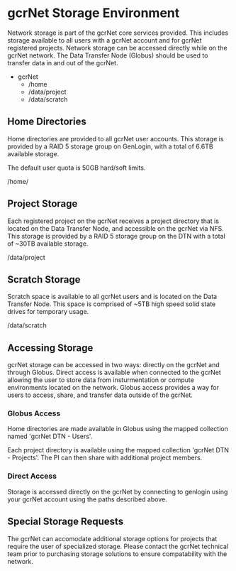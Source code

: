 # gcrNet Storage Environment

Network storage is part of the gcrNet core services provided. This includes storage available to all users with a gcrNet account and for gcrNet registered projects. Network storage can be accessed directly while on the gcrNet network. The Data Transfer Node (Globus) should be used to transfer data in and out of the gcrNet.

- gcrNet
  - /home
  - /data/project
  - /data/scratch

## Home Directories

Home directories are provided to all gcrNet user accounts. This storage is provided by a RAID 5 storage group on GenLogin, with a total of 6.6TB available storage.

The default user quota is 50GB hard/soft limits.

/home/<username>

## Project Storage

Each registered project on the gcrNet receives a project directory that is located on the Data Transfer Node, and accessible on the gcrNet via NFS. This storage is provided by a RAID 5 storage group on the DTN with a total of ~30TB available storage.

/data/project

## Scratch Storage

Scratch space is available to all gcrNet users and is located on the Data Transfer Node. This space is comprised of ~5TB high speed solid state drives for temporary usage.
  
/data/scratch

## Accessing Storage

gcrNet storage can be accessed in two ways: directly on the gcrNet and through Globus. Direct access is available when connected to the gcrNet allowing the user to store data from insturmentation or compute environments located on the network. Globus access provides a way for users to access, share, and transfer data outside of the gcrNet.

### Globus Access

Home directories are made available in Globus using the mapped collection named 'gcrNet DTN - Users'. 

Each project directory is available using the mapped collection 'gcrNet DTN - Projects'. The PI can then share with additional project members.

### Direct Access

Storage is accessed directly on the gcrNet by connecting to genlogin using your gcrNet account using the paths described above.

## Special Storage Requests

The gcrNet can accomodate additional storage options for projects that require the user of specialized storage. Please contact the gcrNet technical team prior to purchasing storage solutions to ensure compatability with the network.
